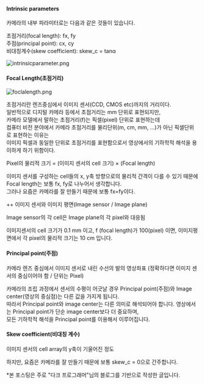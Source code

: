 #### Intrinsic parameters

카메라의 내부 파라미터로는 다음과 같은 것들이 있습니다.  

초점거리(focal length): fx, fy  
주점(principal point): cx, cy  
비대칭계수(skew coefficient): skew_c = tanα  

![intrinsicparameter.png](attachment:intrinsicparameter.png)

#### Focal Length(초점거리)

![foclalength.png](attachment:foclalength.png)

초점거리란 렌즈중심에서 이미지 센서(CCD, CMOS etc)까지의 거리이다.  
일반적으로 디지털 카메라 등에서 초점거리는 mm 단위로 표현되지만,    
카메라 모델에서 말하는 초점거리(f)는 픽셀(pixel) 단위로 표현하는데  
컴퓨터 비전 분야에서 카메라 초점거리를 물리단위(m, cm, mm, ...)가 아닌 픽셀단위로 표현하는 이유는  
이미지 픽셀과 동일한 단위로 초점거리를 표현함으로서 영상에서의 기하학적 해석을 용이하게 하기 위함이다.    

Pixel의 물리적 크기 = (이미지 센서의 cell 크기) × (Focal length)
  
이미지 센서를 구성하는 cell들의 x, y축 방향으로의 물리적 간격이 다를 수 있기 때문에 Focal length는 보통 fx, fy로 나누어서 생각합니다.  
그러나 요즘은 카메라를 잘 만들기 때문에 보통 fx=fy이다.

++ 이미지 센서와 이미지 평면(Image sensor / Image plane)   

Image sensor의 각 cell은 Image plane의 각 pixel와 대응됨

이미지센서의 cell 크기가 0.1 mm 이고, f (focal length)가 100(pixel) 이면, 이미지평면에서 각 pixel의 물리적 크기는 10 cm 입니다.

#### Principal point(주점)

카메라 렌즈 중심에서 이미지 센서로 내린 수선의 발의 영상좌표 (정확하다면 이미지 센서의 중심이어야 함 / 단위는 Pixel)

카메라의 조립 과정에서 센서의 수평이 어긋날 경우 Principal point(주점)와 Image center(영상의 중심점)는 다른 값을 가지게 됩니다.  
따라서 Principal point와 image center는 다른 의미로 해석되어야 합니다. 영상에서는 Principal point가 단순 image center보다 더 중요하며,  
모든 기하학적 해석을 Principal point를 이용해서 이루어집니다.

 

#### Skew coefficient(비대칭 계수)

이미지 센서의 cell array의 y축이 기울어진 정도

하지만, 요즘은 카메라를 잘 만들기 때문에 보통 skew_c = 0으로 간주합니다.

*본 포스팅은 주로 "다크 프로그래머"님의 블로그를 기반으로 작성한 글입니다.
